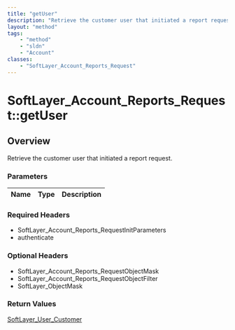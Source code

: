 ```yaml
---
title: "getUser"
description: "Retrieve the customer user that initiated a report request."
layout: "method"
tags:
    - "method"
    - "sldn"
    - "Account"
classes:
    - "SoftLayer_Account_Reports_Request"
---
```

# SoftLayer_Account_Reports_Request::getUser
## Overview 
Retrieve the customer user that initiated a report request.

### Parameters 
|Name | Type | Description |
| --- | --- | --- |


### Required Headers
* SoftLayer_Account_Reports_RequestInitParameters
* authenticate

### Optional Headers
* SoftLayer_Account_Reports_RequestObjectMask
* SoftLayer_Account_Reports_RequestObjectFilter
* SoftLayer_ObjectMask

### Return Values
<a href='/reference/datatypes/SoftLayer_User_Customer'>SoftLayer_User_Customer </a>
